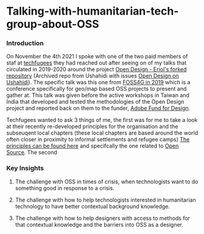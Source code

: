 # Talking-with-humanitarian-tech-group-about-OSS

### Introduction

On November the 4th 2021 I spoke with one of the two paid members of staf at [techfugees](https://techfugees.com/) they had reached out after seeing on of my talks that circulated in 2019-2020 around the project [Open Design - Eriol's forked repository](https://github.com/Erioldoesdesign/opendesign) (Archived repo from Ushahidi with issues [Open Design on Ushahidi](https://github.com/ushahidi/opendesign)). The specific talk was this one from [FOSS4G in 2019](https://youtu.be/KYOYSACLgdc) which is a conference specifically for geo/map based OSS projects to present and gather at. This talk was given before the active workshops in Taiwan and India that developed and tested the methodologies of the Open Design project and reported back on them to the funder, [Adobe Fund for Design](https://www.adobe.com/products/xd/adobe-fund.html).

Techfugees wanted to ask 3 things of me, the first was for me to take a look at their recently re-developed principles for the organisation and the subseuqent local chapters (these local chapters are based around the world often closer in proximity to informal settlements and refugee camps) [The principles can be found here](https://www.notion.so/covidrefugees/Techfugees-Guiding-Principles-b869ab9cd6754c78bcd6e5391f020e4a) and specifcally the one related to [Open Source](https://www.notion.so/4-Sharing-is-caring-Opensource-e55de14465f5467bbc893b93e703dbdd). The second 


### Key Insights

1. The challenge with OSS in times of crisis, when technologists want to do something good in response to a crisis.



2. The challenge with how to help technologists interested in humanitarian technology to have better contextual background knowledge.



3. The challenge with how to help designers with access to methods for that contextual knowledge and the barriers into OSS as a designer.


